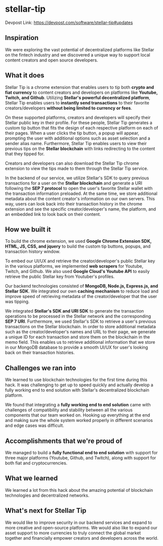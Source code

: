 # stellar-tip

Devpost Link: https://devpost.com/software/stellar-tip#updates

## Inspiration

We were exploring the vast potential of decentralized platforms like Stellar on the fintech industry and we discovered a unique way to support local content creators and open source developers.

## What it does

Stellar Tip is a chrome extension that enables users to tip both **crypto and fiat currency** to content creators and developers on platforms like **Youtube, Twitch, and Github**. Utilizing **Stellar's powerful decentralized platform**, Stellar Tip enables users to **instantly send transactions** to their favorite creators/developers **without being limited to currency or fees**.

On these supported platforms, creators and developers will specify their Stellar public key in their profile. For these people, Stellar Tip generates a custom tip button that fits the design of each respective platform on each of their pages. When a user clicks the tip button, a popup will appear, prompting the user with additional options such as asset selection and a sender alias name. Furthermore, Stellar Tip enables users to view their previous tips on the **Stellar blockchain** with links redirecting to the content that they tipped for.

Creators and developers can also download the Stellar Tip chrome extension to view the tips made to them through the Stellar Tip service.

In the backend of our service, we utilize Stellar's SDK to query previous transactions for a user on the **Stellar blockchain** and generate a URI following the **SEP 7 protocol** to open the user's favorite Stellar wallet with the transaction information preloaded. At the same time, we store additional metadata about the content creator's information on our own servers. This way, users can look back into their transaction history in the chrome extension and see the specific creator/developer's name, the platform, and an embedded link to look back on their content.


## How we built it

To build the chrome extension, we used **Google Chrome Extension SDK, HTML, JS, CSS, and jquery** to build the custom tip buttons, popups, and transaction history window.

To embed our UI/UX and retrieve the creator/developer's public Stellar key in the various platforms, we implemented **web scrapers** for Youtube, Twitch, and Github. We also used **Google Cloud's Youtube API** to easily retrieve the public Stellar key from Youtuber's profiles.

Our backend technologies consisted of **MongoDB, Node.js, Express.js, and Stellar SDK**. We integrated our own **caching mechanism** to reduce load and improve speed of retrieving metadata of the creator/developer that the user was tipping.

We integrated **Stellar's SDK and URI SDK** to generate the transaction operations to be processed in the Stellar network and the corresponding **SEP 7 URI**. Furthermore, we used Stellar's SDK to retrieve a user's previous transactions on the Stellar blockchain. In order to store additional metadata such as the creator/developer's names and URL to their page, we generate a unique ID for each transaction and store them on the blockchain in the memo field. This enables us to retrieve additional information that we store in our MongoDB database to provide a smooth UI/UX for user's looking back on their transaction histories.


## Challenges we ran into

We learned to use blockchain technologies for the first time during this hack. It was challenging to get up to speed quickly and actually develop a fully working end to end solution with Stellar's decentralized blockchain platform.

We found that integrating a **fully working end to end solution** came with challenges of compatibility and stability between all the various components that our team worked on. Hooking up everything at the end and making sure the whole system worked properly in different scenarios and edge cases was difficult.

## Accomplishments that we're proud of

We managed to build a **fully functional end to end solution** with support for three major platforms (Youtube, Github, and Twitch), along with support for both fiat and cryptocurrencies.

## What we learned

We learned a lot from this hack about the amazing potential of blockchain technologies and decentralized networks.

## What's next for Stellar Tip

We would like to improve security in our backend services and expand to more creative and open-source platforms. We would also like to expand our asset support to more currencies to truly connect the global market together and financially empower creators and developers across the world.
